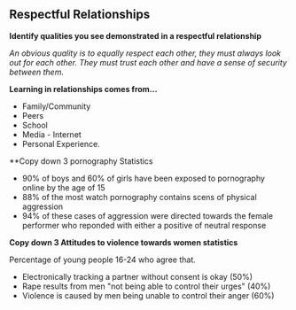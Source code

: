## Respectful Relationships

**Identify qualities you see demonstrated in a respectful relationship**

*An obvious quality is to equally respect each other, they must always look out for each other. They must trust each other and have a sense of security between them.*

**Learning in relationships comes from...**

- Family/Community
- Peers
- School
- Media - Internet
- Personal Experience.

**Copy down 3 pornography Statistics

- 90% of boys and 60% of girls have been exposed to pornography online by the age of 15
- 88% of the most watch pornography contains scens of physical aggression
- 94% of these cases of aggression were directed towards the female performer who reponded with either a positive of neutral response

**Copy down 3 Attitudes to violence towards women statistics**

Percentage of young people 16-24 who agree that.

- Electronically tracking a partner without consent is okay (50%)
- Rape results from men "not being able to control their urges" (40%)
- Violence is caused by men being unable to control their anger (60%)

